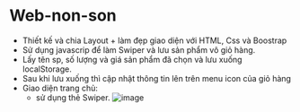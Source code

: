 # Web-non-son
- Thiết kế và chia Layout + làm đẹp giao diện với HTML, Css và Boostrap
- Sử dụng javascrip để làm Swiper và lưu sản phẩm vô giỏ hàng.
- Lấy tên sp, số lượng và giá sản phẩm đã chọn và lưu xuống localStorage.
- Sau khi lưu xuống thì cập nhật thông tin lên trên menu icon của giỏ hàng
- Giao diện trang chủ:
  + sử dụng thẻ Swiper.
 ![image](https://user-images.githubusercontent.com/101527833/170019738-2ac7fefd-e67f-4b24-9e17-340bcb26b229.png)


  

